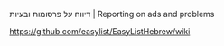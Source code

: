 דיווח על פרסומות ובעיות | Reporting on ads and problems

https://github.com/easylist/EasyListHebrew/wiki

